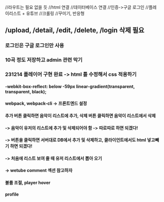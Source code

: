 //라우트는 필요 없을 듯
//html 연결
//데이터베이스 연결
//인증->구글 로그인
//플레이리스트 + 유튜브
//크롤링
//꾸미기, 반응형

## /upload, /detail, /edit, /delete, /login 삭제 필요

### 로그인은 구글 로그인만 사용

### 10곡 정도 저장하고 admin 관련 막기

### 231214 플레이어 구현 완료 -> html 틀 수정해서 css 적용하기

#### -webkit-box-reflect: below -59px linear-gradient(transparent, transparent, black);

#### webpack, webpack-cli -> 프론트엔드 설정

#### 추가 버튼 클릭하면 음악이 리스트에 추가, 삭제 버튼 클릭하면 음악이 리스트에서 삭제

#### -> 음악이 유저의 리스트에 추가 및 삭제되어야 함 -> 따로따로 하면 되겠다!

#### -> 버튼을 클릭하면 서버대로 DB에서 추가 및 삭제하고, 클라이언트에서도 html 넣고빼기 하면 되겠다!

#### -> 처음에 리스트 보여 줄 때 유저 리스트에서 뽑아 오기

#### -> wetube comment 섹션 참고하자

#### 볼륨 조절, player hover

#### profile
